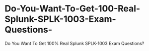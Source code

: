 # Do-You-Want-To-Get-100-Real-Splunk-SPLK-1003-Exam-Questions-
Do You Want To Get 100% Real Splunk SPLK-1003 Exam Questions?
